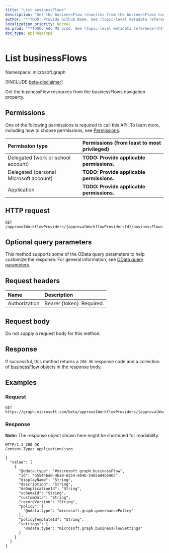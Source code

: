```yaml
---
title: "List businessFlows"
description: "Get the businessFlow resources from the businessFlows navigation property."
author: "**TODO: Provide Github Name. See [topic-level metadata reference](https://msgo.azurewebsites.net/add/document/guidelines/metadata.html#topic-level-metadata)**"
localization_priority: Normal
ms.prod: "**TODO: Add MS prod. See [topic-level metadata reference](https://msgo.azurewebsites.net/add/document/guidelines/metadata.html#topic-level-metadata)**"
doc_type: apiPageType
---
```


# List businessFlows
Namespace: microsoft.graph

[!INCLUDE [beta-disclaimer](../../includes/beta-disclaimer.md)]

Get the businessFlow resources from the businessFlows navigation property.

## Permissions
One of the following permissions is required to call this API. To learn more, including how to choose permissions, see [Permissions](/graph/permissions-reference).

|Permission type|Permissions (from least to most privileged)|
|:---|:---|
|Delegated (work or school account)|**TODO: Provide applicable permissions.**|
|Delegated (personal Microsoft account)|**TODO: Provide applicable permissions.**|
|Application|**TODO: Provide applicable permissions.**|

## HTTP request

<!-- {
  "blockType": "ignored"
}
-->
``` http
GET /approvalWorkflowProviders/{approvalWorkflowProvidersId}/businessFlows
```

## Optional query parameters
This method supports some of the OData query parameters to help customize the response. For general information, see [OData query parameters](/graph/query-parameters).

## Request headers
|Name|Description|
|:---|:---|
|Authorization|Bearer {token}. Required.|

## Request body
Do not supply a request body for this method.

## Response

If successful, this method returns a `200 OK` response code and a collection of [businessFlow](../resources/businessflow.md) objects in the response body.

## Examples

### Request
<!-- {
  "blockType": "request",
  "name": "list_businessflow"
}
-->
``` http
GET https://graph.microsoft.com/beta/approvalWorkflowProviders/{approvalWorkflowProvidersId}/businessFlows
```


### Response
**Note:** The response object shown here might be shortened for readability.
<!-- {
  "blockType": "response",
  "truncated": true,
  "@odata.type": "Collection(microsoft.graph.businessFlow)"
}
-->
``` http
HTTP/1.1 200 OK
Content-Type: application/json

{
  "value": [
    {
      "@odata.type": "#microsoft.graph.businessFlow",
      "id": "65544ba0-4ba0-6554-a04b-5465a04b5465",
      "displayName": "String",
      "description": "String",
      "deDuplicationId": "String",
      "schemaId": "String",
      "customData": "String",
      "recordVersion": "String",
      "policy": {
        "@odata.type": "microsoft.graph.governancePolicy"
      },
      "policyTemplateId": "String",
      "settings": {
        "@odata.type": "microsoft.graph.businessFlowSettings"
      }
    }
  ]
}
```

